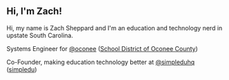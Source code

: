 ## Hi, I'm Zach!

Hi, my name is Zach Sheppard and I'm an education and technology nerd in upstate South Carolina.

Systems Engineer for [@oconee](https://www.github.com/oconee) ([School District of Oconee County](http://www.sdoc.org))

Co-Founder, making education technology better at [@simpleduhq](https://www.github.com/simpleduhq) ([simpledu](https://www.simpledu.org))
